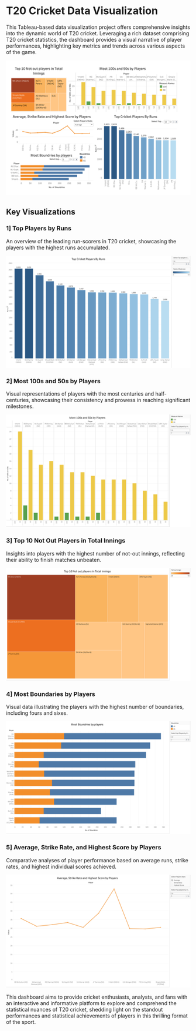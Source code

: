 # T20 Cricket Data Visualization

This Tableau-based data visualization project offers comprehensive insights into the dynamic world of T20 cricket. Leveraging a rich dataset comprising T20 cricket statistics, the dashboard provides a visual narrative of player performances, highlighting key metrics and trends across various aspects of the game.

![Dashboard](https://github.com/roshan1960701/Cricket-Dashboard/blob/main/Screenshot%202024-01-04%20at%2001.22.00.png)

## Key Visualizations

### 1] Top Players by Runs
An overview of the leading run-scorers in T20 cricket, showcasing the players with the highest runs accumulated.

![top players](https://github.com/roshan1960701/Cricket-Dashboard/blob/main/Screenshot%202024-01-04%20at%2001.23.13.png)

### 2] Most 100s and 50s by Players
Visual representations of players with the most centuries and half-centuries, showcasing their consistency and prowess in reaching significant milestones.

![100s and 50s](https://github.com/roshan1960701/Cricket-Dashboard/blob/main/Screenshot%202024-01-04%20at%2001.23.26.png)

### 3] Top 10 Not Out Players in Total Innings
Insights into players with the highest number of not-out innings, reflecting their ability to finish matches unbeaten.

![Not Out](https://github.com/roshan1960701/Cricket-Dashboard/blob/main/Screenshot%202024-01-04%20at%2001.23.49.png)

### 4] Most Boundaries by Players
Visual data illustrating the players with the highest number of boundaries, including fours and sixes.

![Boundries](https://github.com/roshan1960701/Cricket-Dashboard/blob/main/Screenshot%202024-01-04%20at%2001.24.02.png)

### 5] Average, Strike Rate, and Highest Score by Players
Comparative analyses of player performance based on average runs, strike rates, and highest individual scores achieved.

![AVG,SR,HS](https://github.com/roshan1960701/Cricket-Dashboard/blob/main/Screenshot%202024-01-04%20at%2001.24.11.png)

This dashboard aims to provide cricket enthusiasts, analysts, and fans with an interactive and informative platform to explore and comprehend the statistical nuances of T20 cricket, shedding light on the standout performances and statistical achievements of players in this thrilling format of the sport.

